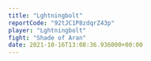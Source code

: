 ```yaml
---
title: "Lghtningbolt"
reportCode: "92tJC1P8zdqrZ43p"
player: "Lghtningbolt"
fight: "Shade of Aran"
date: 2021-10-16T13:08:36.936000+00:00
---
```

